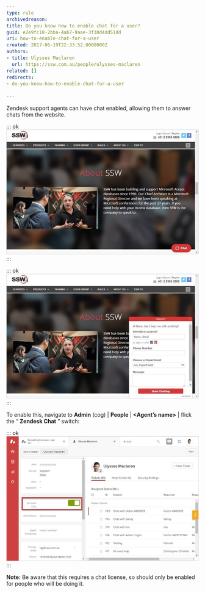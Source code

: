 ```yaml
---
type: rule
archivedreason: 
title: Do you know how to enable chat for a user?
guid: e2e9fc18-2bba-4ab7-9aae-3f30d4dd51dd
uri: how-to-enable-chat-for-a-user
created: 2017-06-19T22:33:52.0000000Z
authors:
- title: Ulysses Maclaren
  url: https://ssw.com.au/people/ulysses-maclaren
related: []
redirects:
- do-you-know-how-to-enable-chat-for-a-user

---
```


Zendesk support agents can have chat enabled, allowing them to answer chats from the website.

<!--endintro-->


::: ok  
![](zendesk-enable-chat-1-min.jpg)  
:::


::: ok  
![Figure: clicking on it brings up this form, allowing capture of customer data and conversation](zendesk-enable-chat-2-min.jpg)  
:::

To enable this, navigate to      **Admin** (cog) |      **People** |      **&lt;Agent’s name&gt;** | flick the “ **Zendesk Chat** ” switch:


::: ok  
![](zendesk-enable-chat-3-min.jpg)  
:::

**Note:** Be aware that this requires a chat license, so should only be enabled for people who will be doing it.
